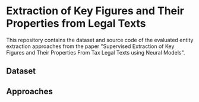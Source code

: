 # Extraction of Key Figures and Their Properties from Legal Texts
This repository contains the dataset and source code of the evaluated entity extraction approaches from the paper "Supervised Extraction of Key Figures and Their Properties From Tax Legal Texts using Neural Models".

## Dataset

## Approaches
